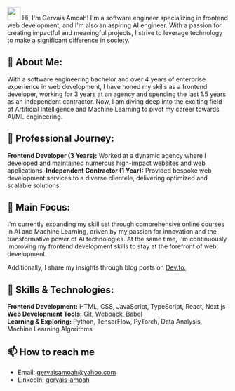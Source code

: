 <img src="https://raw.githubusercontent.com/MartinHeinz/MartinHeinz/master/wave.gif" width="30px"> Hi, I'm Gervais Amoah! I'm a software engineer specializing in frontend web development, and I'm also an aspiring AI engineer. With a passion for creating impactful and meaningful projects, I strive to leverage technology to make a significant difference in society.

## 🚀 About Me:

With a software engineering bachelor and over 4 years of enterprise experience in web development, I have honed my skills as a frontend developer, working for 3 years at an agency and spending the last 1.5 years as an independent contractor. Now, I am diving deep into the exciting field of Artificial Intelligence and Machine Learning to pivot my career towards AI/ML engineering.

## 💼 Professional Journey:

**Frontend Developer (3 Years):** Worked at a dynamic agency where I developed and maintained numerous high-impact websites and web applications.
**Independent Contractor (1 Year):** Provided bespoke web development services to a diverse clientele, delivering optimized and scalable solutions.

## 🎯 Main Focus:

I'm currently expanding my skill set through comprehensive online courses in AI and Machine Learning, driven by my passion for innovation and the transformative power of AI technologies. At the same time, I'm continuously improving my frontend development skills to stay at the forefront of web development.

Additionally, I share my insights through blog posts on [Dev.to.](https://dev.to/gervaisamoah)

## 🔧 Skills & Technologies:

**Frontend Development:** HTML, CSS, JavaScript, TypeScript, React, Next.js  
**Web Development Tools:** Git, Webpack, Babel  
**Learning & Exploring:** Python, TensorFlow, PyTorch, Data Analysis, Machine Learning Algorithms

## 📫 How to reach me

- Email: [gervaisamoah@yahoo.com](mailto:gervaisamoah@yahoo.com)
- LinkedIn: [gervais-amoah](https://www.linkedin.com/in/gervais-amoah/)
